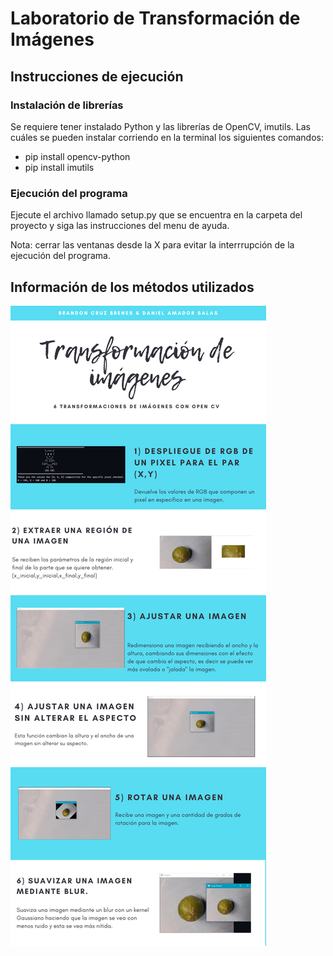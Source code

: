 
# Laboratorio de Transformación de Imágenes

## Instrucciones de ejecución

### Instalación de librerías
Se requiere tener instalado Python y las librerías de OpenCV, imutils. Las cuáles se pueden instalar corriendo en la terminal los siguientes comandos:

- pip install opencv-python
- pip install imutils

### Ejecución del programa
Ejecute el archivo llamado setup.py que se encuentra en la carpeta del proyecto y siga las instrucciones del menu de ayuda. 

Nota: cerrar las ventanas desde la X para evitar la interrrupción de la ejecución del programa.
## Información de los métodos utilizados
![alt text](https://github.com/jdamador/LabImagesTranformations/blob/master/img/infografia.png)
